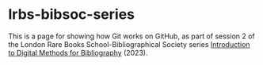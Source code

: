 # lrbs-bibsoc-series

This is a page for showing how Git works on GitHub, as part of session 2 of the London Rare Books School-Bibliographical Society series [Introduction to Digital Methods for Bibliography](https://port.sas.ac.uk/course/view.php?id=250) (2023).

